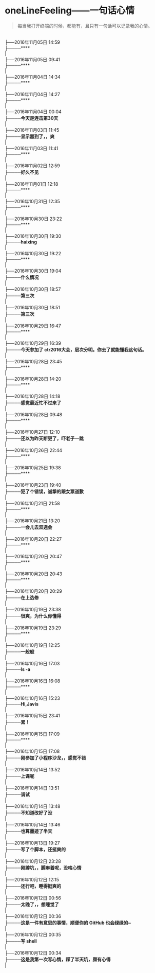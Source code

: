 oneLineFeeling——一句话心情
=============

>每当我打开终端的时候，都能有，且只有一句话可以记录我的心情。


<br />├──2016年11月05日 14:59
<br />├────****
<br />|
<br />├──2016年11月05日 09:41
<br />├────****
<br />|
<br />├──2016年11月04日 14:34
<br />├────****
<br />|
<br />├──2016年11月04日 14:27
<br />├────****
<br />|
<br />├──2016年11月04日 00:04
<br />├────**今天是连击第30天**
<br />|
<br />├──2016年11月03日 11:45
<br />├────**显示器到了，，爽**
<br />|
<br />├──2016年11月03日 11:41
<br />├────****
<br />|
<br />├──2016年11月02日 12:59
<br />├────**好久不见**
<br />|
<br />├──2016年11月01日 12:18
<br />├────****
<br />|
<br />├──2016年10月31日 12:35
<br />├────****
<br />|
<br />├──2016年10月30日 23:22
<br />├────****
<br />|
<br />├──2016年10月30日 19:30
<br />├────**haixing**
<br />|
<br />├──2016年10月30日 19:22
<br />├────****
<br />|
<br />├──2016年10月30日 19:04
<br />├────**什么情况**
<br />|
<br />├──2016年10月30日 18:57
<br />├────**第三次**
<br />|
<br />├──2016年10月30日 18:51
<br />├────**第三次**
<br />|
<br />├──2016年10月29日 16:47
<br />├────****
<br />|
<br />├──2016年10月29日 16:39
<br />├────**今天参加了 ctr2016大会，层次分明。你去了就能懂我这句话。**
<br />|
<br />├──2016年10月28日 23:45
<br />├────****
<br />|
<br />├──2016年10月28日 14:20
<br />├────****
<br />|
<br />├──2016年10月28日 14:18
<br />├────**感觉最近忙不过来了**
<br />|
<br />├──2016年10月28日 09:48
<br />├────****
<br />|
<br />├──2016年10月27日 12:10
<br />├────**还以为昨天断更了，吓老子一跳**
<br />|
<br />├──2016年10月26日 22:44
<br />├────****
<br />|
<br />├──2016年10月25日 19:38
<br />├────****
<br />|
<br />├──2016年10月23日 19:40
<br />├────**犯了个错误，诚挚的跟女票道歉**
<br />|
<br />├──2016年10月21日 21:58
<br />├────****
<br />|
<br />├──2016年10月21日 13:20
<br />├────**一会儿去双选会**
<br />|
<br />├──2016年10月20日 22:27
<br />├────****
<br />|
<br />├──2016年10月20日 20:47
<br />├────****
<br />|
<br />├──2016年10月20日 20:43
<br />├────****
<br />|
<br />├──2016年10月20日 20:29
<br />├────**在上选修**
<br />|
<br />├──2016年10月19日 23:38
<br />├────**很爽，为什么你懂得**
<br />|
<br />├──2016年10月19日 23:29
<br />├────****
<br />|
<br />├──2016年10月19日 12:25
<br />├────**一般般**
<br />|
<br />├──2016年10月16日 17:03
<br />├────**ls -a**
<br />|
<br />├──2016年10月16日 16:08
<br />├────****
<br />|
<br />├──2016年10月16日 15:23
<br />├────**Hi,Javis**
<br />|
<br />├──2016年10月15日 23:41
<br />├────**累！**
<br />|
<br />├──2016年10月15日 17:09
<br />├────****
<br />|
<br />├──2016年10月15日 17:08
<br />├────**刚参加了小程序沙龙，，感觉不错**
<br />|
<br />├──2016年10月14日 13:52
<br />├────**上课呢**
<br />|
<br />├──2016年10月14日 13:51
<br />├────**调试**
<br />|
<br />├──2016年10月14日 13:48
<br />├────**不知道改好了没**
<br />|
<br />├──2016年10月14日 13:46
<br />├────**也算墨迹了半天**
<br />|
<br />├──2016年10月13日 19:27
<br />├────**写了个脚本，还挺爽的**
<br />|
<br />├──2016年10月12日 23:28
<br />├────**刚蹲坑，，脚麻着呢，没啥心情**
<br />|
<br />├──2016年10月12日 12:15
<br />├────**还行吧，睡得挺爽的**
<br />|
<br />├──2016年10月12日 00:56
<br />├────**太晚了，，想睡觉了**
<br />|
<br />├──2016年10月12日 00:36
<br />├────**这是一件有意思的事情，顺便你的 GitHub 也会绿绿的~**
<br />|
<br />├──2016年10月12日 00:35
<br />├────**写 shell**
<br />|
<br />├──2016年10月12日 00:34
<br />├────**这是我第一次写心情，踩了半天坑，颇有心得**
<br />|

